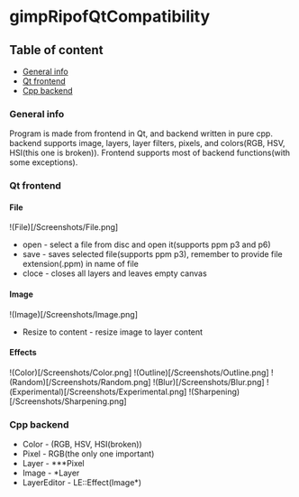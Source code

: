 # gimpRipofQtCompatibility

## Table of content
* [General info](#General-info)
* [Qt frontend](#Qt-frontend)
* [Cpp backend](#Cpp-backend)

### General info
Program is made from frontend in Qt, and backend written in pure cpp. backend supports image, layers, layer filters, pixels, and colors(RGB, HSV, HSI(this one is broken)). Frontend supports most of backend functions(with some exceptions).

### Qt frontend

#### File
!(File)[/Screenshots/File.png]
* open - select a file from disc and open it(supports ppm p3 and p6)
* save - saves selected file(supports ppm p3), remember to provide file extension(.ppm) in name of file
* cloce - closes all layers and leaves empty canvas

#### Image
!(Image)[/Screenshots/Image.png]
* Resize to content - resize image to layer content

#### Effects
!(Color)[/Screenshots/Color.png]
!(Outline)[/Screenshots/Outline.png]
!(Random)[/Screenshots/Random.png]
!(Blur)[/Screenshots/Blur.png]
!(Experimental)[/Screenshots/Experimental.png]
!(Sharpening)[/Screenshots/Sharpening.png]


### Cpp backend
* Color - (RGB, HSV, HSI(broken))
* Pixel - RGB(the only one important)
* Layer - ***Pixel
* Image - *Layer
* LayerEditor - LE::Effect(Image*)
